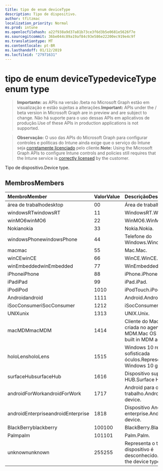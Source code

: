 ```yaml
---
title: tipo de enum deviceType
description: Tipo de dispositivo.
author: tfitzmac
localization_priority: Normal
ms.prod: intune
ms.openlocfilehash: a22f938a9d37a81b73ce3f6d3b5e0681e5626f7e
ms.sourcegitcommit: 36be044c89a19af84c93e586e22200ec919e4c9f
ms.translationtype: MT
ms.contentlocale: pt-BR
ms.lasthandoff: 01/12/2019
ms.locfileid: "27971631"
---
```

# <a name="devicetype-enum-type"></a><span data-ttu-id="9051a-103">tipo de enum deviceType</span><span class="sxs-lookup"><span data-stu-id="9051a-103">deviceType enum type</span></span>

> <span data-ttu-id="9051a-104">**Importante:** as APIs na versão /beta no Microsoft Graph estão em visualização e estão sujeitas a alterações.</span><span class="sxs-lookup"><span data-stu-id="9051a-104">**Important:** APIs under the / beta version in Microsoft Graph are in preview and are subject to change.</span></span> <span data-ttu-id="9051a-105">Não há suporte para o uso dessas APIs em aplicativos de produção.</span><span class="sxs-lookup"><span data-stu-id="9051a-105">Use of these APIs in production applications is not supported.</span></span>

> <span data-ttu-id="9051a-106">**Observação:** O uso das APIs do Microsoft Graph para configurar controles e políticas do Intune ainda exige que o serviço do Intune seja [corretamente licenciado](https://go.microsoft.com/fwlink/?linkid=839381) pelo cliente.</span><span class="sxs-lookup"><span data-stu-id="9051a-106">**Note:** Using the Microsoft Graph APIs to configure Intune controls and policies still requires that the Intune service is [correctly licensed](https://go.microsoft.com/fwlink/?linkid=839381) by the customer.</span></span>

<span data-ttu-id="9051a-107">Tipo de dispositivo.</span><span class="sxs-lookup"><span data-stu-id="9051a-107">Device type.</span></span>
## <a name="members"></a><span data-ttu-id="9051a-108">Membros</span><span class="sxs-lookup"><span data-stu-id="9051a-108">Members</span></span>
|<span data-ttu-id="9051a-109">Membro</span><span class="sxs-lookup"><span data-stu-id="9051a-109">Member</span></span>|<span data-ttu-id="9051a-110">Valor</span><span class="sxs-lookup"><span data-stu-id="9051a-110">Value</span></span>|<span data-ttu-id="9051a-111">Descrição</span><span class="sxs-lookup"><span data-stu-id="9051a-111">Description</span></span>|
|:---|:---|:---|
|<span data-ttu-id="9051a-112">área de trabalho</span><span class="sxs-lookup"><span data-stu-id="9051a-112">desktop</span></span>|<span data-ttu-id="9051a-113">0</span><span class="sxs-lookup"><span data-stu-id="9051a-113">0</span></span>|<span data-ttu-id="9051a-114">Área de trabalho.</span><span class="sxs-lookup"><span data-stu-id="9051a-114">Desktop.</span></span>|
|<span data-ttu-id="9051a-115">windowsRT</span><span class="sxs-lookup"><span data-stu-id="9051a-115">windowsRT</span></span>|<span data-ttu-id="9051a-116">1</span><span class="sxs-lookup"><span data-stu-id="9051a-116">1</span></span>|<span data-ttu-id="9051a-117">WindowsRT.</span><span class="sxs-lookup"><span data-stu-id="9051a-117">WindowsRT.</span></span>|
|<span data-ttu-id="9051a-118">winMO6</span><span class="sxs-lookup"><span data-stu-id="9051a-118">winMO6</span></span>|<span data-ttu-id="9051a-119">2</span><span class="sxs-lookup"><span data-stu-id="9051a-119">2</span></span>|<span data-ttu-id="9051a-120">WinMO6.</span><span class="sxs-lookup"><span data-stu-id="9051a-120">WinMO6.</span></span>|
|<span data-ttu-id="9051a-121">Nokia</span><span class="sxs-lookup"><span data-stu-id="9051a-121">nokia</span></span>|<span data-ttu-id="9051a-122">3</span><span class="sxs-lookup"><span data-stu-id="9051a-122">3</span></span>|<span data-ttu-id="9051a-123">Nokia.</span><span class="sxs-lookup"><span data-stu-id="9051a-123">Nokia.</span></span>|
|<span data-ttu-id="9051a-124">windowsPhone</span><span class="sxs-lookup"><span data-stu-id="9051a-124">windowsPhone</span></span>|<span data-ttu-id="9051a-125">4</span><span class="sxs-lookup"><span data-stu-id="9051a-125">4</span></span>|<span data-ttu-id="9051a-126">Telefone do Windows.</span><span class="sxs-lookup"><span data-stu-id="9051a-126">Windows phone.</span></span>|
|<span data-ttu-id="9051a-127">mac</span><span class="sxs-lookup"><span data-stu-id="9051a-127">mac</span></span>|<span data-ttu-id="9051a-128">5</span><span class="sxs-lookup"><span data-stu-id="9051a-128">5</span></span>|<span data-ttu-id="9051a-129">Mac.</span><span class="sxs-lookup"><span data-stu-id="9051a-129">Mac.</span></span>|
|<span data-ttu-id="9051a-130">winCE</span><span class="sxs-lookup"><span data-stu-id="9051a-130">winCE</span></span>|<span data-ttu-id="9051a-131">6</span><span class="sxs-lookup"><span data-stu-id="9051a-131">6</span></span>|<span data-ttu-id="9051a-132">WinCE.</span><span class="sxs-lookup"><span data-stu-id="9051a-132">WinCE.</span></span>|
|<span data-ttu-id="9051a-133">winEmbedded</span><span class="sxs-lookup"><span data-stu-id="9051a-133">winEmbedded</span></span>|<span data-ttu-id="9051a-134">7</span><span class="sxs-lookup"><span data-stu-id="9051a-134">7</span></span>|<span data-ttu-id="9051a-135">WinEmbedded.</span><span class="sxs-lookup"><span data-stu-id="9051a-135">WinEmbedded.</span></span>|
|<span data-ttu-id="9051a-136">iPhone</span><span class="sxs-lookup"><span data-stu-id="9051a-136">iPhone</span></span>|<span data-ttu-id="9051a-137">8</span><span class="sxs-lookup"><span data-stu-id="9051a-137">8</span></span>|<span data-ttu-id="9051a-138">iPhone.</span><span class="sxs-lookup"><span data-stu-id="9051a-138">iPhone.</span></span>|
|<span data-ttu-id="9051a-139">iPad</span><span class="sxs-lookup"><span data-stu-id="9051a-139">iPad</span></span>|<span data-ttu-id="9051a-140">9</span><span class="sxs-lookup"><span data-stu-id="9051a-140">9</span></span>|<span data-ttu-id="9051a-141">iPad.</span><span class="sxs-lookup"><span data-stu-id="9051a-141">iPad.</span></span>|
|<span data-ttu-id="9051a-142">iPod</span><span class="sxs-lookup"><span data-stu-id="9051a-142">iPod</span></span>|<span data-ttu-id="9051a-143">10</span><span class="sxs-lookup"><span data-stu-id="9051a-143">10</span></span>|<span data-ttu-id="9051a-144">iPodTouch.</span><span class="sxs-lookup"><span data-stu-id="9051a-144">iPodTouch.</span></span>|
|<span data-ttu-id="9051a-145">Android</span><span class="sxs-lookup"><span data-stu-id="9051a-145">android</span></span>|<span data-ttu-id="9051a-146">11</span><span class="sxs-lookup"><span data-stu-id="9051a-146">11</span></span>|<span data-ttu-id="9051a-147">Android.</span><span class="sxs-lookup"><span data-stu-id="9051a-147">Android.</span></span>|
|<span data-ttu-id="9051a-148">iSocConsumer</span><span class="sxs-lookup"><span data-stu-id="9051a-148">iSocConsumer</span></span>|<span data-ttu-id="9051a-149">12</span><span class="sxs-lookup"><span data-stu-id="9051a-149">12</span></span>|<span data-ttu-id="9051a-150">iSocConsumer.</span><span class="sxs-lookup"><span data-stu-id="9051a-150">iSocConsumer.</span></span>|
|<span data-ttu-id="9051a-151">UNIX</span><span class="sxs-lookup"><span data-stu-id="9051a-151">unix</span></span>|<span data-ttu-id="9051a-152">13</span><span class="sxs-lookup"><span data-stu-id="9051a-152">13</span></span>|<span data-ttu-id="9051a-153">UNIX.</span><span class="sxs-lookup"><span data-stu-id="9051a-153">Unix.</span></span>|
|<span data-ttu-id="9051a-154">macMDM</span><span class="sxs-lookup"><span data-stu-id="9051a-154">macMDM</span></span>|<span data-ttu-id="9051a-155">14</span><span class="sxs-lookup"><span data-stu-id="9051a-155">14</span></span>|<span data-ttu-id="9051a-156">Cliente do Mac OS X usando criada no agente de MDM.</span><span class="sxs-lookup"><span data-stu-id="9051a-156">Mac OS X client using built in MDM agent.</span></span>|
|<span data-ttu-id="9051a-157">holoLens</span><span class="sxs-lookup"><span data-stu-id="9051a-157">holoLens</span></span>|<span data-ttu-id="9051a-158">15</span><span class="sxs-lookup"><span data-stu-id="9051a-158">15</span></span>|<span data-ttu-id="9051a-159">Windows 10 representando a sofisticada óculos.</span><span class="sxs-lookup"><span data-stu-id="9051a-159">Representing the fancy Windows 10 goggles.</span></span>|
|<span data-ttu-id="9051a-160">surfaceHub</span><span class="sxs-lookup"><span data-stu-id="9051a-160">surfaceHub</span></span>|<span data-ttu-id="9051a-161">16</span><span class="sxs-lookup"><span data-stu-id="9051a-161">16</span></span>|<span data-ttu-id="9051a-162">Dispositivo superfície de HUB.</span><span class="sxs-lookup"><span data-stu-id="9051a-162">Surface HUB device.</span></span>|
|<span data-ttu-id="9051a-163">androidForWork</span><span class="sxs-lookup"><span data-stu-id="9051a-163">androidForWork</span></span>|<span data-ttu-id="9051a-164">17</span><span class="sxs-lookup"><span data-stu-id="9051a-164">17</span></span>|<span data-ttu-id="9051a-165">Android para o dispositivo de trabalho.</span><span class="sxs-lookup"><span data-stu-id="9051a-165">Android for work device.</span></span>|
|<span data-ttu-id="9051a-166">androidEnterprise</span><span class="sxs-lookup"><span data-stu-id="9051a-166">androidEnterprise</span></span>|<span data-ttu-id="9051a-167">18</span><span class="sxs-lookup"><span data-stu-id="9051a-167">18</span></span>|<span data-ttu-id="9051a-168">Dispositivo Android enterprise.</span><span class="sxs-lookup"><span data-stu-id="9051a-168">Android enterprise device.</span></span>|
|<span data-ttu-id="9051a-169">BlackBerry</span><span class="sxs-lookup"><span data-stu-id="9051a-169">blackberry</span></span>|<span data-ttu-id="9051a-170">100</span><span class="sxs-lookup"><span data-stu-id="9051a-170">100</span></span>|<span data-ttu-id="9051a-171">BlackBerry.</span><span class="sxs-lookup"><span data-stu-id="9051a-171">Blackberry.</span></span>|
|<span data-ttu-id="9051a-172">Palm</span><span class="sxs-lookup"><span data-stu-id="9051a-172">palm</span></span>|<span data-ttu-id="9051a-173">101</span><span class="sxs-lookup"><span data-stu-id="9051a-173">101</span></span>|<span data-ttu-id="9051a-174">Palm.</span><span class="sxs-lookup"><span data-stu-id="9051a-174">Palm.</span></span>|
|<span data-ttu-id="9051a-175">unknown</span><span class="sxs-lookup"><span data-stu-id="9051a-175">unknown</span></span>|<span data-ttu-id="9051a-176">255</span><span class="sxs-lookup"><span data-stu-id="9051a-176">255</span></span>|<span data-ttu-id="9051a-177">Representa o tipo de dispositivo é desconhecido.</span><span class="sxs-lookup"><span data-stu-id="9051a-177">Represents that the device type is unknown.</span></span>|





